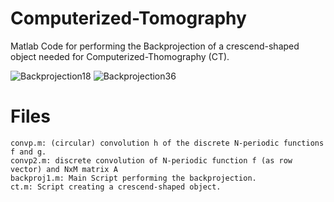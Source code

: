 # Computerized-Tomography
Matlab Code for performing the Backprojection of a crescend-shaped object needed for Computerized-Thomography (CT).

![Backprojection18](https://github.com/K0glin/Computerized-Tomography/raw/master/Crescend-Shaped%20Backprojection%20%20for%20N%3D18with%20convp1.png)
![Backprojection36](https://github.com/K0glin/Computerized-Tomography/raw/master/Crescend-Shaped%20Backprojection%20%20for%20N%3D36with%20convp1.png)

# Files
```
convp.m: (circular) convolution h of the discrete N-periodic functions f and g.
convp2.m: discrete convolution of N-periodic function f (as row vector) and NxM matrix A
backproj1.m: Main Script performing the backprojection.
ct.m: Script creating a crescend-shaped object.
```
